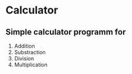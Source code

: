 # Calculator

## Simple calculator programm for 
1. Addition
2. Substraction
3. Division
4. Multiplication
